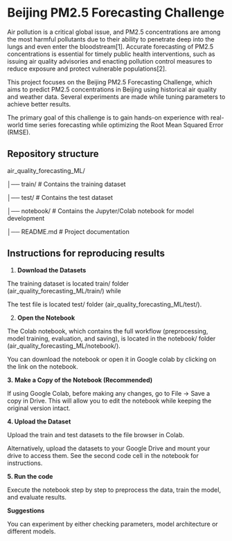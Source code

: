 # Beijing PM2.5 Forecasting Challenge

Air pollution is a critical global issue, and PM2.5 concentrations are among the most harmful pollutants due to their ability to penetrate deep into the lungs and even enter the bloodstream[1]. Accurate forecasting of PM2.5 concentrations is essential for timely public health interventions, such as issuing air quality advisories and enacting pollution control measures to reduce exposure and protect vulnerable populations[2].

This project focuses on the Beijing PM2.5 Forecasting Challenge, which aims to predict PM2.5 concentrations in Beijing using historical air quality and weather data. Several experiments are made while tuning parameters to achieve better results.

The primary goal of this challenge is to gain hands-on experience with real-world time series forecasting while optimizing the Root Mean Squared Error (RMSE).

## Repository structure

air_quality_forecasting_ML/

│── train/ # Contains the training dataset

│── test/ # Contains the test dataset

│── notebook/ # Contains the Jupyter/Colab notebook for model development

│── README.md # Project documentation

## Instructions for reproducing results

1. **Download the Datasets**

The training dataset is located train/ folder (air_quality_forecasting_ML/train/) while

The test file is located test/ folder (air_quality_forecasting_ML/test/).

2. **Open the Notebook**

The Colab notebook, which contains the full workflow (preprocessing, model training, evaluation, and saving), is located in the notebook/ folder (air_quality_forecasting_ML/notebook/).

You can download the notebook or open it in Google colab by clicking on the link on the notebook.

**3.** **Make a Copy of the Notebook (Recommended)**

If using Google Colab, before making any changes, go to File → Save a copy in Drive. This will allow you to edit the notebook while keeping the original version intact.

**4. Upload the Dataset**

Upload the train and test datasets to the file browser in Colab.

Alternatively, upload the datasets to your Google Drive and mount your drive to access them. See the second code cell in the notebook for instructions.

**5. Run the code**

Execute the notebook step by step to preprocess the data, train the model, and evaluate results.

**Suggestions**

You can experiment by either checking parameters, model architecture or different models.
